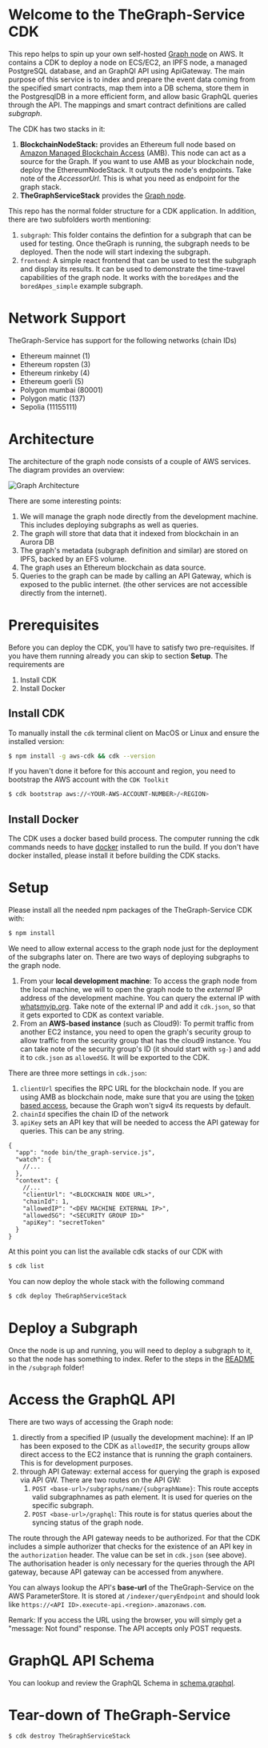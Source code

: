 # Welcome to the TheGraph-Service CDK

This repo helps to spin up your own self-hosted [Graph node](https://thegraph.com) on AWS. It contains a CDK to deploy a node on ECS/EC2, an IPFS node, a managed PostgreSQL database, and an GraphQl API using ApiGateway. The main purpose of this service is to index and prepare the event data coming from the specified smart contracts, map them into a DB schema, store them in the PostgresqlDB in a more efficient form, and allow basic GraphQL queries through the API. The mappings and smart contract definitions are called *subgraph*.

The CDK has two stacks in it:
1. **BlockchainNodeStack:** provides an Ethereum full node based on [Amazon Managed Blockchain Access](https://aws.amazon.com/managed-blockchain/) (AMB). This node can act as a source for the Graph. If you want to use AMB as your blockchain node, deploy the EthereumNodeStack. It outputs the node's endpoints. Take note of the _AccessorUrl_. This is what you need as endpoint for the graph stack.
2. **TheGraphServiceStack** provides the [Graph node](https://thegraph.com/). 

This repo has the normal folder structure for a CDK application. In addition, there are two subfolders worth mentioning:
1. `subgraph`: This folder contains the defintion for a subgraph that can be used for testing. Once theGraph is running, the subgraph needs to be deployed. Then the node will start indexing the subgraph. 
2. `frontend`: A simple react frontend that can be used to test the subgraph and display its results. It can be used to demonstrate the time-travel capabilities of the graph node. It works with the `boredApes` and the `boredApes_simple` example subgraph.

# Network Support
TheGraph-Service has support for the following networks (chain IDs)

* Ethereum mainnet (1)
* Ethereum ropsten (3)
* Ethereum rinkeby (4)
* Ethereum goerli (5)
* Polygon mumbai (80001)
* Polygon matic (137)
* Sepolia (11155111)

# Architecture
The architecture of the graph node consists of a couple of AWS services. The diagram provides an overview:

![Graph Architecture](graphArchitecture.png)

There are some interesting points:

1. We will manage the graph node directly from the development machine. This includes deploying subgraphs as well as queries. 
2. The graph will store that data that it indexed from blockchain in an Aurora DB
3. The graph's metadata (subgraph definition and similar) are stored on IPFS, backed by an EFS volume.
4. The graph uses an Ethereum blockchain as data source. 
5. Queries to the graph can be made by calling an API Gateway, which is exposed to the public internet. (the other services are not accessible directly from the internet). 

# Prerequisites
Before you can deploy the CDK, you'll have to satisfy two pre-requisites. If you have them running already you can skip to section **Setup**. The requirements are
1. Install CDK
2. Install Docker
## Install CDK 
To manually install the `cdk` terminal client on MacOS or Linux and ensure the installed version:

```sh
$ npm install -g aws-cdk && cdk --version
```

If you haven't done it before for this account and region, you need to bootstrap the AWS account with the `CDK Toolkit`

```sh
$ cdk bootstrap aws://<YOUR-AWS-ACCOUNT-NUMBER>/<REGION>
```

## Install Docker
The CDK uses a docker based build process. The computer running the cdk commands needs to have [docker](https://www.docker.com/) installed to run the build. If you don't have docker installed, please install it before building the CDK stacks.

# Setup
Please install all the needed npm packages of the TheGraph-Service CDK with:

```sh
$ npm install
```

We need to allow external access to the graph node just for the deployment of the subgraphs later on. There are two ways of deploying subgraphs to the graph node. 

1. From your **local development machine**: To access the graph node from the local machine, we will to open the graph node  to the *external* IP address of the development machine. You can query the external IP with [whatsmyip.org](https://www.whatsmyip.org/). Take note of the external IP and add it  `cdk.json`, so that it gets exported to CDK as context variable.
2. From an **AWS-based instance** (such as Cloud9): To permit traffic from another EC2 instance, you need to open the graph's security group to allow traffic from the security group that has the cloud9 instance. You can take note of the security group's ID (it should start with `sg-`) and add it to `cdk.json` as `allowedSG`. It will be exported to the CDK.

There are three more settings in `cdk.json`:
1. `clientUrl` specifies the RPC URL for the blockchain node. If you are using AMB as blockchain node, make sure that you are using the [token based access](https://docs.aws.amazon.com/managed-blockchain/latest/ethereum-dev/ethereum-tokens.html), because the Graph won't sigv4 its requests by default. 
2. `chainId` specifies the chain ID of the network
3. `apiKey` sets an API key that will be needed to access the API gateway for queries. This can be any string. 


```jsonc
{
  "app": "node bin/the_graph-service.js",
  "watch": { 
    //... 
  },
  "context": {
    //...
    "clientUrl": "<BLOCKCHAIN NODE URL>",
    "chainId": 1,
    "allowedIP": "<DEV MACHINE EXTERNAL IP>",
    "allowedSG": "<SECURITY GROUP ID>"
    "apiKey": "secretToken"
  }
}
```

At this point you can list the available cdk stacks of our CDK with

```sh
$ cdk list
```

You can now deploy the whole stack with the following command

```sh
$ cdk deploy TheGraphServiceStack
```

# Deploy a Subgraph
Once the node is up and running, you will need to deploy a subgraph to it, so that the node has something to index. Refer to the steps in the [README](subgraph/README.md) in the `/subgraph` folder!

# Access the GraphQL API
There are two ways of accessing the Graph node: 
1. directly from a specified IP (usually the development machine): If an IP has been exposed to the CDK as `allowedIP`, the security groups allow direct access to the EC2 instance that is running the graph containers. This is for development purposes.
2. through API Gateway: external access for querying the graph is exposed via API GW. There are two routes on the API GW: 
   1. `POST <base-url>/subgraphs/name/{subgraphName}`: This route accepts valid subgraphnames as path element. It is used for queries on the specific subgraph.
   2. `POST <base-url>/graphql`: This route is for status queries about the syncing status of the graph node. 

The route through the API gateway needs to be authorized. For that the CDK includes a simple authorizer that checks for the existence of an API key in the `authorization` header. The value can be set in `cdk.json` (see above). The authorisation header is only necessary for the queries through the API gateway, because API gateway can be accessed from anywhere. 

You can always lookup the API's **base-url** of the TheGraph-Service on the AWS ParameterStore. It is stored at `/indexer/queryEndpoint` and should look like  `https://<API ID>.execute-api.<region>.amazonaws.com`.

Remark: If you access the URL using the browser, you will simply get a "message: Not found" response. The API accepts only POST requests.

# GraphQL API Schema
You can lookup and review the GraphQL Schema in [schema.graphql](subgraph/boredApes_simple/schema.graphql).

# Tear-down of TheGraph-Service

```sh
$ cdk destroy TheGraphServiceStack
```
